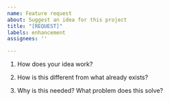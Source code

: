 ```yaml
---
name: Feature request
about: Suggest an idea for this project
title: "[REQUEST]"
labels: enhancement
assignees: ''

---
```


1. How does your idea work?

2. How is this different from what already exists?

3. Why is this needed? What problem does this solve?
